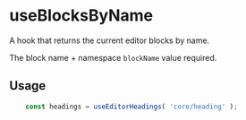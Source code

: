 # useBlocksByName
A hook that returns the current editor blocks by name.

The block name + namespace `blockName` value required.

## Usage
``` jsx
	const headings = useEditorHeadings( 'core/heading' );
```
